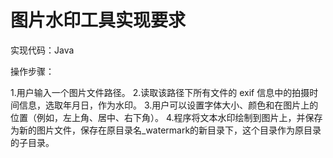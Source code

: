 # 图片水印工具实现要求

实现代码：Java

操作步骤：

1.用户输入一个图片文件路径。
2.读取该路径下所有文件的 exif 信息中的拍摄时间信息，选取年月日，作为水印。
3.用户可以设置字体大小、颜色和在图片上的位置（例如，左上角、居中、右下角）。
4.程序将文本水印绘制到图片上，并保存为新的图片文件，保存在原目录名_watermark的新目录下，这个目录作为原目录的子目录。